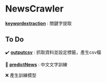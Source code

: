 # NewsCrawler

[**keywordextraction**](https://github.com/zexon7/NewsCrawler/tree/master/keywordextraction) : 關鍵字提取

## To Do

:heavy_check_mark: [**outputcsv**](https://github.com/zexon7/NewsCrawler/tree/master/outputcsv) : 抓取資料並設定標籤，產生csv檔

:hankey: [**predictNews**](https://github.com/zexon7/NewsCrawler/tree/master/predictNews) : 中文文字訓練

:x: 產生訓練模型
